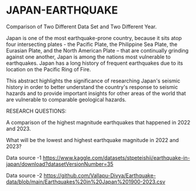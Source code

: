 # JAPAN-EARTHQUAKE
Comparison of Two Different Data Set and Two Different Year. 

Japan is one of the most earthquake-prone country, because it sits atop four intersecting plates - the Pacific Plate, the Philippine Sea Plate, the Eurasian Plate, and the North American Plate – that are continually grinding against one another, Japan is among the nations most vulnerable to earthquakes. Japan has a long history of frequent earthquakes due to its location on the Pacific Ring of Fire. 

This abstract highlights the significance of researching Japan's seismic history in order to better understand the country's response to seismic hazards and to provide important insights for other areas of the world that are vulnerable to comparable geological hazards.

RESEARCH QUESTIONS:

A comparison of the highest magnitude earthquakes that happened in 2022 and 2023.

What will be the lowest and highest earthquake magnitude in 2022 and 2023?  

Data source -1
https://www.kaggle.com/datasets/stpeteishii/earthquake-in-japan/download?datasetVersionNumber=35

Data source -2
https://github.com/Vallapu-Divya/Earthquake-data/blob/main/Earthquakes%20in%20Japan%201900-2023.csv
